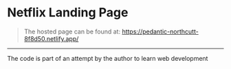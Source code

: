 # Netflix Landing Page

> The hosted page can be found at: https://pedantic-northcutt-8f8d50.netlify.app/
---
The code is part of an attempt by the author to learn web development
